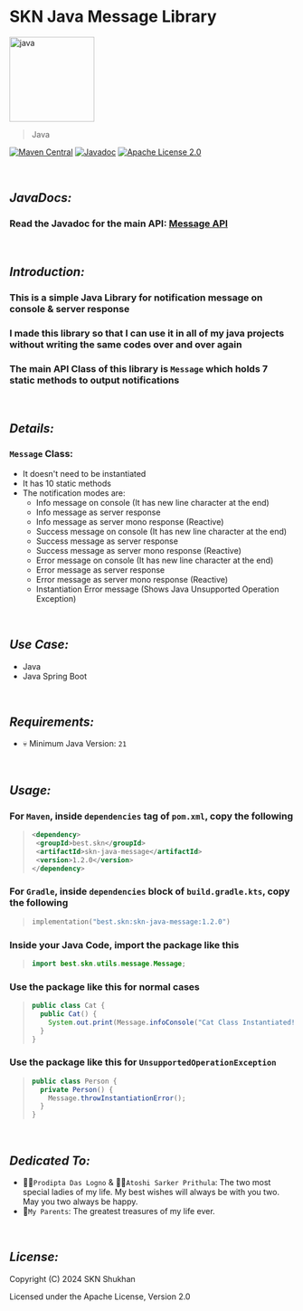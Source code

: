 # SKN Java Message Library

<img width="150px" src="https://firebasestorage.googleapis.com/v0/b/skn-ultimate-project-la437.appspot.com/o/GitHub%20Library%2F03-Spring%20Boot-SJM.svg?alt=media&token=1e181edb-1e33-4e19-b3b9-acbf700c094c" alt="java" />

> Java

[![Maven Central](https://img.shields.io/maven-central/v/best.skn/skn-java-message)](https://central.sonatype.com/artifact/best.skn/skn-java-message) [![Javadoc](https://javadoc.io/badge2/best.skn/skn-java-message/1.2.0/javadoc.svg)](https://javadoc.io/doc/best.skn/skn-java-message/1.2.0) [![Apache License 2.0](https://img.shields.io/badge/License-Apache_2.0-blue.svg)](https://opensource.org/licenses/Apache-2.0)

&nbsp;

## **_JavaDocs:_**

### Read the Javadoc for the main API: [Message API](https://javadoc.io/doc/best.skn/skn-java-message/latest/best/skn/utils/message/Message.html)

&nbsp;

## **_Introduction:_**

### This is a simple Java Library for notification message on console & server response

### I made this library so that I can use it in all of my java projects without writing the same codes over and over again

### The main API Class of this library is `Message` which holds 7 static methods to output notifications

&nbsp;

## **_Details:_**

### **`Message` Class:**

- It doesn't need to be instantiated
- It has 10 static methods
- The notification modes are:
  - Info message on console (It has new line character at the end)
  - Info message as server response
  - Info message as server mono response (Reactive)
  - Success message on console (It has new line character at the end)
  - Success message as server response
  - Success message as server mono response (Reactive)
  - Error message on console (It has new line character at the end)
  - Error message as server response
  - Error message as server mono response (Reactive)
  - Instantiation Error message (Shows Java Unsupported Operation Exception)

&nbsp;

## **_Use Case:_**

- Java
- Java Spring Boot

&nbsp;

## **_Requirements:_**

- 💀 Minimum Java Version: `21`

&nbsp;

## **_Usage:_**

### For `Maven`, inside `dependencies` tag of `pom.xml`, copy the following

> ```xml
> <dependency>
>  <groupId>best.skn</groupId>
>  <artifactId>skn-java-message</artifactId>
>  <version>1.2.0</version>
> </dependency>
> ```

### For `Gradle`, inside `dependencies` block of `build.gradle.kts`, copy the following

> ```kotlin
> implementation("best.skn:skn-java-message:1.2.0")
> ```

### Inside your Java Code, import the package like this

> ```java
> import best.skn.utils.message.Message;
> ```

### Use the package like this for normal cases

> ```java
> public class Cat {
>   public Cat() {
>     System.out.print(Message.infoConsole("Cat Class Instantiated!"));
>   }
> }
> ```

### Use the package like this for `UnsupportedOperationException`

> ```java
> public class Person {
>   private Person() {
>     Message.throwInstantiationError();
>   }
> }
> ```

&nbsp;

## **_Dedicated To:_**

- 👩‍🎨`Prodipta Das Logno` & 🧛‍♀️`Atoshi Sarker Prithula`: The two most special ladies of my life. My best wishes will always be with you two. May you two always be happy.
- 💯`My Parents`: The greatest treasures of my life ever.

&nbsp;

## **_License:_**

Copyright (C) 2024 SKN Shukhan

Licensed under the Apache License, Version 2.0
